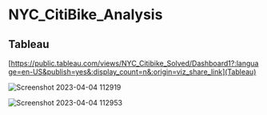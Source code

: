 # NYC_CitiBike_Analysis

## Tableau 
[https://public.tableau.com/views/NYC_Citibike_Solved/Dashboard1?:language=en-US&publish=yes&:display_count=n&:origin=viz_share_link](Tableau)


![Screenshot 2023-04-04 112919](https://user-images.githubusercontent.com/115853964/229871790-76f426b5-8784-49d7-a7e0-650c7079b0d0.png)


![Screenshot 2023-04-04 112953](https://user-images.githubusercontent.com/115853964/229871857-41a9ceb1-3533-45b2-be2b-13b42c65dc36.png)
